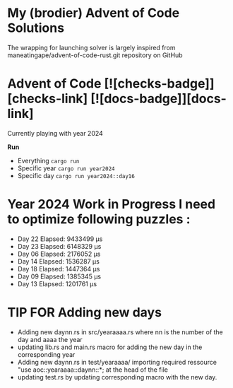 # My (brodier) Advent of Code Solutions

The wrapping for launching solver is largely inspired 
from maneatingape/advent-of-code-rust.git repository on GitHub

# Advent of Code [![checks-badge]][checks-link] [![docs-badge]][docs-link]

Currently playing with year 2024 

**Run**
* Everything `cargo run`
* Specific year `cargo run year2024`
* Specific day `cargo run year2024::day16`


# Year 2024 Work in Progress I need to optimize following puzzles : 

* Day 22 Elapsed: 9433499 μs
* Day 23 Elapsed: 6148329 μs
* Day 06 Elapsed: 2176052 μs
* Day 14 Elapsed: 1536287 μs
* Day 18 Elapsed: 1447364 μs
* Day 09 Elapsed: 1385345 μs
* Day 13 Elapsed: 1201761 μs


# TIP FOR Adding new days 

* Adding new daynn.rs in src/yearaaaa.rs where nn is the number of the day and aaaa the year
* updating lib.rs and main.rs macro for adding the new day in the corresponding year
* Adding new daynn.rs in test/yearaaaa/ importing required ressource "use aoc::yearaaaa::daynn::*; at the head of the file
* updating test.rs by updating corresponding macro with the new day.
